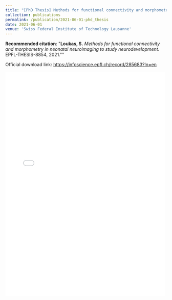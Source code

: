 ```yaml
---
title: "[PhD Thesis] Methods for functional connectivity and morphometry in neonatal neuroimaging to study neurodevelopment."
collection: publications
permalink: /publication/2021-06-01-phd_thesis
date: 2021-06-01
venue: 'Swiss Federal Institute of Technology Lausanne'
---
```


**Recommended citation**: "**Loukas, S.** *Methods for functional connectivity and morphometry in neonatal neuroimaging to study neurodevelopment*. EPFL-THESIS-8854, 2021.""

Official download link: <https://infoscience.epfl.ch/record/285683?ln=en>

<embed src="{{ site.baseurl }}/files/phd_thesis.pdf" width="500" height="700" type='application/pdf'>